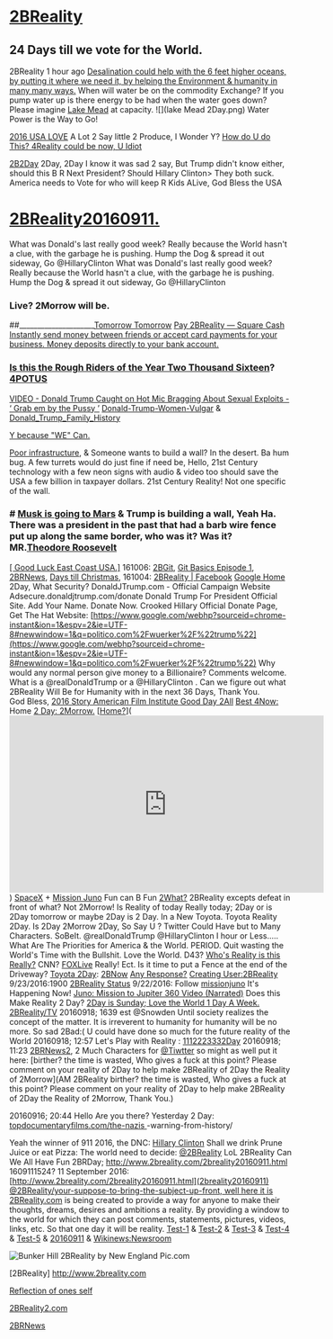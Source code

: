 # [2BReality](http://www.2breality.com/)
 ## 24 Days till we vote for the World.

 
 2BReality 1 hour ago
[Desalination could help with the 6 feet higher oceans, by putting it where we need it, by helping the Environment & humanity in many many ways.](https://youtu.be/BikQFWNYct4) When will water be on the commodity Exchange? 
 If you pump water up is there energy to be had when the water goes down?
Please imagine [Lake Mead](https://en.wikipedia.org/wiki/Lake_Mead) at capacity. ![](lake Mead 2Day.png)
Water Power is the Way to Go!

[2016 USA LOVE](https://www.google.com/webhp?sourceid=chrome-instant&ion=1&espv=2&ie=UTF-8#q=.2breality)
 A Lot 2 Say little 2  Produce, I Wonder Y? 
[How do U do This? 4Reality could be now, U Idiot](https://www.google.com/webhp?sourceid=chrome-instant&ion=1&espv=2&ie=UTF-8#q=.2breality) 

 [2B2Day](http://2breality2.com/) 2Day, 2Day
 I know it was sad 2 say, But Trump didn't know either, should this B R Next President? Should Hillary Clinton> They both suck. America needs to Vote for who will keep R Kids ALive, God Bless the USA

# [2BReality20160911.](http://www.2breality.com/2breality20160911.html) 
What was Donald's last really good week? Really because the World hasn't a clue, with the garbage he is pushing. Hump the Dog & spread it out sideway, Go @HillaryClinton What was Donald's last really good week? Really because the World hasn't a clue, with the garbage he is pushing. Hump the Dog & spread it out sideway, Go @HillaryClinton 
### Live? 2Morrow will be.
##_____________________[Tomorrow Tomorrow](https://youtu.be/Yop62wQH498)
 [Pay 2BReality — Square Cash
 Instantly send money between friends or accept card payments for your business. Money deposits directly to your bank account.](https://cash.me/$2BReality)
### [Is this the Rough Riders of the Year Two Thousand Sixteen](https://youtu.be/0nDCVfnYBhk)? [4POTUS](https://twitter.com/hashtag/4potus)

[VIDEO - Donald Trump Caught on Hot Mic Bragging About Sexual Exploits - ‘ Grab em by the Pussy ’](https://youtu.be/24ofBPMC1h8)
[Donald-Trump-Women-Vulgar](http://www.cnn.com/2016/10/07/politics/donald-trump-women-vulgar/)  &  [Donald_Trump_Family_History](http://www.2breality.com/donald_trump_family_history.html) 

[Y because "WE" Can.](https://2breality.gitbooks.io/2breality/content/)

[Poor infrastructure](http://www.cnbc.com/2016/10/06/train-that-crashed-in-hoboken-was-going-twice-the-speed-limit-investigators-say.html), & Someone wants to build a wall? In the desert. Ba hum bug. A few turrets would do just fine if need be, Hello, 21st Century technology with a few neon signs with audio & video too should save the USA a few billion in taxpayer dollars.  21st Century Reality! Not one specific of the wall. 

### # [Musk is going to Mars](http://www.krmg.com/videos/news/the-plan-to-colonize-mars/vDrHnz/) & Trump is building a wall, Yeah Ha. There was a president in the past that had a barb wire fence put up along the same border, who was it?  Was it? MR.[Theodore Roosevelt](https://en.wikipedia.org/wiki/Rough_Riders) 
[[ Good Luck East Coast USA.]](http://www.space.com/34322-hurricane-matthew-international-space-station-video.html)
161006: [2BGit](https://github.com/2BReality/2breality2#2bgit), [Git Basics Episode 1](https://git-scm.com/video/what-is-version-control), [2BRNews](https://www.google.com/search?q=2BRNews.html&oq=2BRNews.html&aqs=chrome..69i57j69i61j69i60l2&sourceid=chrome&ie=UTF-8), [Days till Christmas](http://www.xmasclock.com/),
161004: [2BReality | Facebook](https://www.facebook.com/2BReality/)
[Google Home](https://madeby.google.com/home/) 2Day, What Security?
DonaldJTrump.com - Official Campaign Website‎
Adsecure.donaldjtrump.com/donate‎
Donald Trump For President Official Site. Add Your Name. Donate Now.
Crooked Hillary Official Donate Page, Get The Hat Website: [https://www.google.com/webhp?sourceid=chrome-instant&ion=1&espv=2&ie=UTF-8#newwindow=1&q=politico.com%2Fwuerker%2F%22trump%22](https://www.google.com/webhp?sourceid=chrome-instant&ion=1&espv=2&ie=UTF-8#newwindow=1&q=politico.com%2Fwuerker%2F%22trump%22) Why would any normal person give money to a Billionaire? Comments welcome.
What is a @realDonaldTrump or a @HillaryClinton . Can we figure out what 2BReality Will Be for Humanity with in the next 36 Days, Thank You.  
God Bless,
[2016 Story American Film Institute ](https://youtu.be/vC_1-MpSPL8)[Good Day 2All](https://youtu.be/bESGLojNYSo)
[Best 4Now:](http://www.spacex.com/) 
Home [2 Day: 2Morrow.](http://www.2breality.com/)
[[Home?](http://www.2breality.com/)](<iframe width="560" height="315" src="https://www.youtube.com/embed/vC_1-MpSPL8" frameborder="0" allowfullscreen></iframe>)
[SpaceX](https://youtu.be/IFA6DLT1jBA) + [Mission Juno](https://www.missionjuno.swri.edu/)
Fun can B Fun [2What?](http://www.2breality.com/tv.html)
2BReality excepts defeat in front of what? Not 2Morrow!
Is Reality of today Really today; 2Day or is 2Day tomorrow or maybe 2Day is 2 Day. In a New Toyota. Toyota Reality 2Day. Is 2Day 2Morrow 2Day, So Say U
 ?
Twitter Could Have but to Many Characters. SoBeIt. @realDonaldTrump @HillaryClinton I hour or Less..... What Are The Priorities for America & the World. PERIOD. Quit wasting the World's Time with the Bullshit. Love the World.
D43? [Who's Reality is this Really?](http://www.cnn.com/2016/09/25/politics/presidential-debate-preview-2016/) CNN? [FOXLive](http://www.fox.com/live) Really! Ect.
Is it time to put a Fence at the end of the Driveway?
[Toyota 2Day](http://www.toyota.com/configurator/#!/build/step/summary/year/2016/series/4runner/model/8668/exteriorcolor/01F7/interiorcolor/LA22/packages/option15/accessories/V4-3P-3T-61-C4-GN): 
[2BNow](https://twitter.com/2BReality/status/779529439558397952)
[Any Response?](https://medium.com/@2BReality/your-suppose-to-bring-the-subject-up-front-26bd033f3c37#.t23ps4u6a)
[Creating User:2BReality](https://commons.wikimedia.org/w/index.php?title=User:2BReality&action=edit&redlink=1)
 9/23/2016:1900 [2BReality Status](https://twitter.com/2BReality/status/779454381565542400)
 9/22/2016: Follow [missionjuno](https://www.missionjuno.swri.edu/) It's Happening Now! [Juno: Mission to Jupiter 360 Video (Narrated)](https://youtu.be/r5SuUY7dF1w?list=PLTiv_XWHnOZpM1iLQr95P4KDXYiYnJUOE)
 Does this Make Reality 2 Day? 
[2Day is Sunday; Love the World 1 Day A Week.](http://www.2breality.com/2brnews2.html)
[2BReality/TV](http://www.2breality.com/tv.html)
 20160918; 1639 est @Snowden Until society realizes the concept of the matter. It is irreverent to humanity for humanity will be no more. So sad 2Bad:(  U could have done so much for the future reality of the World
 20160918; 12:57 Let's Play with Reality : [1112223332Day](https://www.google.com/webhp?hl=en&tab=nw#newwindow=1&hl=en&q=2breality)
 20160918; 11:23 [2BRNews2](http://www.2breality.com/2brnews2.html), 2 Much Characters for [@Tiwtter](https://twitter.com/) so might as well put it here: [birther? the time is wasted, Who gives a fuck at this point? Please comment on your reality of 2Day to help make 2BReality of 2Day the Reality of 2Morrow](AM 2BReality birther? the time is wasted, Who gives a fuck at this point? Please comment on your reality of 2Day to help make 2BReality of 2Day the Reality of 2Morrow, Thank You.)

20160916; 20:44 Hello Are you there? Yesterday 2 Day: [topdocumentaryfilms.com/the-nazis
 ](http://topdocumentaryfilms.com/the-nazis-a-warning-from-history/)-warning-from-history/


Yeah the winner of 911 2016, the DNC: [Hillary Clinton](https://www.google.com/search?hl=en&gl=us&tbm=nws&authuser=0&q=11+september+2016&oq=11+september+2016&gs_l=news-cc.1.0.43j43i53.94715.109886.0.112874.21.5.2.14.14.0.141.647.0j5.5.0...0.0...1ac.1.UuAu4iqHBzE#q=11+september+2016&newwindow=1&hl=en&gl=us&authuser=0)
Shall we drink Prune Juice or eat Pizza: The world need to decide: [@2BReality](https://twitter.com/2BReality) LoL
2BReality   Can We All Have Fun 2BRDay; http://www.2breality.com/2breality20160911.html 1609111524?
11 September 2016: [http://www.2breality.com/2breality20160911.html](2breality20160911)
[@2BReality/your-suppose-to-bring-the-subject-up-front, well here it is](https://medium.com/@2BReality/your-suppose-to-bring-the-subject-up-front-26bd033f3c37#.uxck03dwp)
[2BReality.com](http://2breality.com) is being created to provide a way for anyone to make their thoughts, dreams, desires and ambitions a reality. By providing a window to the world for which they can post comments, statements, pictures, videos, links, etc. So that one day it will be reality. [Test-1](https://github.com/blog/2245-are-you-new-around-here-introducing-an-on-demand-course-in-github-basics) & [Test-2](https://www.gitbook.com) & [Test-3](https://gist.github.com/) & [Test-4](https://github.com/) & [Test-5](https://www.mediawiki.org/wiki/MediaWiki) & [20160911](https://en.wikinews.org/wiki/User_talk:2BReality) & [Wikinews:Newsroom](https://en.wikinews.org/wiki/Wikinews:Newsroom)

![Bunker Hill 2BReality by New England Pic.com](https://lh5.googleusercontent.com/-bnjEegp_2KY/UVbP0IWjtcI/AAAAAAAAt38/kFxs0z_WptQ/s540/_DSC6915.JPG)

[2BReality] http://www.2breality.com

[Reflection of ones self](https://www.dropbox.com/s/64pj8qxt4hhufn1/Relfection%20of%20one%20self.JPG?dl=0)

[2BReality2.com](http://2BReality2.com)

[2BRNews](http://www.2breality.com/2brnews.html)

 


